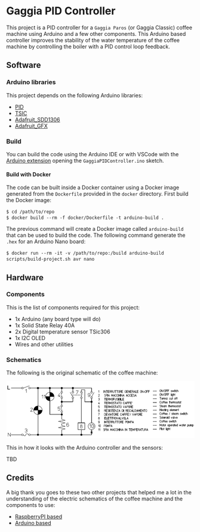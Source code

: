 # Gaggia PID Controller

This project is a PID controller for a `Gaggia Paros` (or Gaggia Classic) coffee machine using Arduino and a few other components.
This Arduino based controller improves the stability of the water temperature of the coffee machine by controlling the boiler with a PID control loop feedback.

## Software

### Arduino libraries

This project depends on the following Arduino libraries:
- [PID](https://github.com/br3ttb/Arduino-PID-Library)
- [TSIC](https://github.com/Schm1tz1/arduino-tsic)
- [Adafruit_SDD1306](https://github.com/adafruit/Adafruit_SSD1306)
- [Adafruit_GFX](https://github.com/adafruit/Adafruit-GFX-Library)

### Build

You can build the code using the Arduino IDE or with VSCode with the [Arduino extension](https://marketplace.visualstudio.com/items?itemName=vsciot-vscode.vscode-arduino) opening the `GaggiaPIDController.ino` sketch.

#### Build with Docker

The code can be built inside a Docker container using a Docker image generated from the `Dockerfile` provided in the `docker` directory.
First build the Docker image:

```
$ cd /path/to/repo
$ docker build --rm -f docker/Dockerfile -t arduino-build .
```

The previous command will create a Docker image called `arduino-build` that can be used to build the code.
The following command generate the `.hex` for an Arduino Nano board:

```
$ docker run --rm -it -v /path/to/repo:/build arduino-build scripts/build-project.sh avr nano
```

## Hardware

### Components

This is the list of components required for this project:
- 1x Arduino (any board type will do)
- 1x Solid State Relay 40A
- 2x Digital temperature sensor TSic306
- 1x I2C OLED
- Wires and other utilities

### Schematics

The following is the original schematic of the coffee machine:

![gaggia_classic_circuit](docs/schematics/gaggia_classic_circuit.png "Gaggia Classic circuit")

This in how it looks with the Arduino controller and the sensors:

TBD

## Credits

A big thank you goes to these two other projects that helped me a lot in the understanding of the electric schematics of the coffee machine and the components to use:
- [RaspberryPI based](http://int03.co.uk/blog/project-coffee-espiresso-machine/)
- [Arduino based](http://www.cyberelectronics.org/?p=458)
